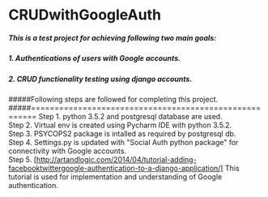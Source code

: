 # CRUDwithGoogleAuth

##### This is a test project for achieving following two main goals:<br>
##### 1. Authentications of users with Google accounts.
##### 2. CRUD functionality testing using django accounts.
#####
#####Following steps are followed for completing this project.
#####=======================================================
Step 1. python 3.5.2 and postgresql database are used.<br>
Step 2. Virtual env is created using Pycharm IDE with python 3.5.2.<br>
Step 3. PSYCOPS2 package is intalled as required by postgresql db.<br>
Step 4. Settings.py is updated with "Social Auth python package" for connectivity with Google accounts.<br>
Step 5. [http://artandlogic.com/2014/04/tutorial-adding-facebooktwittergoogle-authentication-to-a-django-application/]
This tutorial is used for implementation and understanding of Google authentication.<br>


